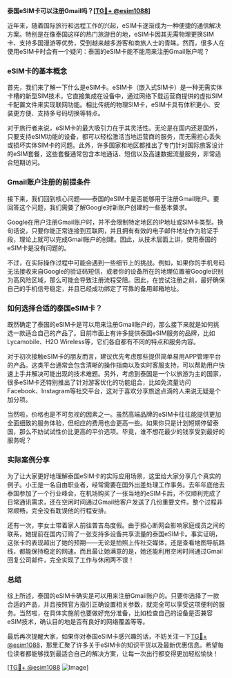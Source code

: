 **泰国eSIM卡可以注册Gmail吗？[[TG💪+ @esim1088](https://t.me/s/esim1088)]**

近年来，随着国际旅行和远程工作的兴起，eSIM卡逐渐成为一种便捷的通信解决方案。特别是在像泰国这样的热门旅游目的地，eSIM卡因其无需物理更换SIM卡、支持多国漫游等优势，受到越来越多游客和商旅人士的青睐。然而，很多人在使用eSIM卡时会有一个疑问：泰国的eSIM卡能不能用来注册Gmail账户呢？

### eSIM卡的基本概念

首先，我们来了解一下什么是eSIM卡。eSIM卡（嵌入式SIM卡）是一种无需实体卡槽的新型SIM技术，它直接集成在设备中，通过网络下载运营商提供的虚拟SIM卡配置文件来实现联网功能。相比传统的物理SIM卡，eSIM卡具有体积更小、安装更方便、支持多号码切换等特点。

对于旅行者来说，eSIM卡的最大吸引力在于其灵活性。无论是在国内还是国外，只要支持eSIM功能的设备，都可以轻松激活当地运营商的服务，而无需担心丢失或损坏实体SIM卡的问题。此外，许多国家和地区都推出了专门针对国际旅客设计的eSIM套餐，这些套餐通常包含本地通话、短信以及高速数据流量服务，非常适合短期访问。

### Gmail账户注册的前提条件

接下来，我们回到核心问题——泰国的eSIM卡是否能够用于注册Gmail账户。要回答这个问题，我们需要了解Google对新账户创建的一些基本要求。

Google在用户注册Gmail账户时，并不会限制特定地区的IP地址或SIM卡类型。换句话说，只要你能正常连接到互联网，并且拥有有效的电子邮件地址作为验证手段，理论上就可以完成Gmail账户的创建。因此，从技术层面上讲，使用泰国的eSIM卡是没有问题的。

不过，在实际操作过程中可能会遇到一些细节上的挑战。例如，如果你的手机号码无法接收来自Google的验证码短信，或者你的设备所在的地理位置被Google识别为高风险区域，那么可能会导致注册流程受阻。因此，在尝试注册之前，最好确保自己的手机信号稳定，并且已经成功绑定了可靠的备用邮箱地址。

### 如何选择合适的泰国eSIM卡？

既然确定了泰国的eSIM卡是可以用来注册Gmail账户的，那么接下来就是如何挑选一款适合自己的产品了。目前市面上有许多提供泰国eSIM服务的品牌，比如Lycamobile、H2O Wireless等，它们各自都有不同的特点和服务内容。

对于初次接触eSIM卡的朋友而言，建议优先考虑那些提供简单易用APP管理平台的产品。这类平台通常会包含清晰的操作指南以及实时客服支持，可以帮助用户快速上手并解决可能出现的技术难题。另外，考虑到泰国是一个以旅游为主的国家，很多eSIM卡还特别推出了针对游客优化的功能组合，比如免流量访问Facebook、Instagram等社交平台，这对于喜欢分享旅途点滴的人来说无疑是个加分项。

当然啦，价格也是不可忽视的因素之一。虽然高端品牌的eSIM卡往往能提供更加全面细致的服务体验，但相应的费用也会更高一些。如果你只是计划短期停留泰国，那么不妨试试性价比更高的平价选项。毕竟，谁不想花最少的钱享受到最好的服务呢？

### 实际案例分享

为了让大家更好地理解泰国eSIM卡的实际应用场景，这里给大家分享几个真实的例子。小王是一名自由职业者，经常需要在国外出差处理工作事务。去年年底他去泰国参加了一个行业峰会，在机场购买了一张当地的eSIM卡后，不仅顺利完成了日常通讯需求，还在空闲时间通过Gmail给客户发送了几份重要文件。整个过程非常顺畅，完全没有耽误他的行程安排。

还有一次，李女士带着家人前往普吉岛度假。由于担心断网会影响家庭成员之间的联系，她提前在国内订购了一张支持多设备共享流量的泰国eSIM卡。事实证明，这张卡的表现超出了她的预期——无论是拍照上传社交媒体，还是查看地图导航路线，都能保持稳定的网速。而且最让她满意的是，她还能利用空闲时间通过Gmail回复公司邮件，完全实现了工作与休闲两不误！

### 总结

综上所述，泰国的eSIM卡确实是可以用来注册Gmail账户的。只要你选择了一款合适的产品，并且按照官方指引正确设置相关参数，就完全可以享受这项便利的服务。当然啦，在具体实施前也要做好充分准备，比如检查自己的设备是否兼容eSIM技术，确认目的地是否有良好的网络覆盖等等。

最后再次提醒大家，如果你对泰国eSIM卡感兴趣的话，不妨关注一下[TG💪+ @esim1088](https://t.me/s/esim1088)，那里汇聚了许多关于eSIM卡的知识干货以及最新优惠信息。希望每位读者都能够找到最适合自己的解决方案，让每一次出行都变得更加轻松愉快！

[[TG💪+ @esim1088](https://t.me/s/esim1088) ![Image](https://i.postimg.cc/4NQfJmqS/Snipaste-2025-05-13-00-14-12.png)]